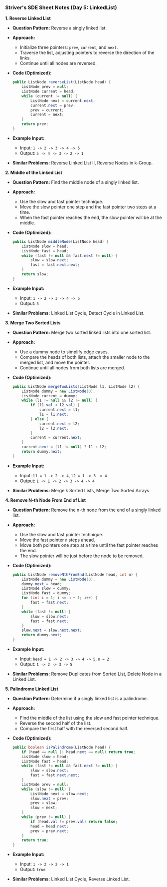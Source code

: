 ### Striver's SDE Sheet Notes (Day 5: LinkedList)

**1. Reverse Linked List**

- **Question Pattern:** Reverse a singly linked list.
- **Approach:**
  - Initialize three pointers: `prev`, `current`, and `next`.
  - Traverse the list, adjusting pointers to reverse the direction of the links.
  - Continue until all nodes are reversed.

- **Code (Optimized):**

  ```java
  public ListNode reverseList(ListNode head) {
      ListNode prev = null;
      ListNode current = head;
      while (current != null) {
          ListNode next = current.next;
          current.next = prev;
          prev = current;
          current = next;
      }
      return prev;
  }
  ```

- **Example Input:**
  - Input: `1 -> 2 -> 3 -> 4 -> 5`
  - Output: `5 -> 4 -> 3 -> 2 -> 1`

- **Similar Problems:** Reverse Linked List II, Reverse Nodes in k-Group.

**2. Middle of the Linked List**

- **Question Pattern:** Find the middle node of a singly linked list.
- **Approach:**
  - Use the slow and fast pointer technique.
  - Move the slow pointer one step and the fast pointer two steps at a time.
  - When the fast pointer reaches the end, the slow pointer will be at the middle.

- **Code (Optimized):**

  ```java
  public ListNode middleNode(ListNode head) {
      ListNode slow = head;
      ListNode fast = head;
      while (fast != null && fast.next != null) {
          slow = slow.next;
          fast = fast.next.next;
      }
      return slow;
  }
  ```

- **Example Input:**
  - Input: `1 -> 2 -> 3 -> 4 -> 5`
  - Output: `3`

- **Similar Problems:** Linked List Cycle, Detect Cycle in Linked List.

**3. Merge Two Sorted Lists**

- **Question Pattern:** Merge two sorted linked lists into one sorted list.
- **Approach:**
  - Use a dummy node to simplify edge cases.
  - Compare the heads of both lists, attach the smaller node to the merged list, and move the pointer.
  - Continue until all nodes from both lists are merged.

- **Code (Optimized):**

  ```java
  public ListNode mergeTwoLists(ListNode l1, ListNode l2) {
      ListNode dummy = new ListNode(0);
      ListNode current = dummy;
      while (l1 != null && l2 != null) {
          if (l1.val < l2.val) {
              current.next = l1;
              l1 = l1.next;
          } else {
              current.next = l2;
              l2 = l2.next;
          }
          current = current.next;
      }
      current.next = (l1 != null) ? l1 : l2;
      return dummy.next;
  }
  ```

- **Example Input:**
  - Input: `l1 = 1 -> 2 -> 4`, `l2 = 1 -> 3 -> 4`
  - Output: `1 -> 1 -> 2 -> 3 -> 4 -> 4`

- **Similar Problems:** Merge k Sorted Lists, Merge Two Sorted Arrays.

**4. Remove N-th Node From End of List**

- **Question Pattern:** Remove the n-th node from the end of a singly linked list.
- **Approach:**
  - Use the slow and fast pointer technique.
  - Move the fast pointer `n` steps ahead.
  - Move both pointers one step at a time until the fast pointer reaches the end.
  - The slow pointer will be just before the node to be removed.

- **Code (Optimized):**

  ```java
  public ListNode removeNthFromEnd(ListNode head, int n) {
      ListNode dummy = new ListNode(0);
      dummy.next = head;
      ListNode slow = dummy;
      ListNode fast = dummy;
      for (int i = 1; i <= n + 1; i++) {
          fast = fast.next;
      }
      while (fast != null) {
          slow = slow.next;
          fast = fast.next;
      }
      slow.next = slow.next.next;
      return dummy.next;
  }
  ```

- **Example Input:**
  - Input: `head = 1 -> 2 -> 3 -> 4 -> 5`, `n = 2`
  - Output: `1 -> 2 -> 3 -> 5`

- **Similar Problems:** Remove Duplicates from Sorted List, Delete Node in a Linked List.

**5. Palindrome Linked List**

- **Question Pattern:** Determine if a singly linked list is a palindrome.
- **Approach:**
  - Find the middle of the list using the slow and fast pointer technique.
  - Reverse the second half of the list.
  - Compare the first half with the reversed second half.

- **Code (Optimized):**

  ```java
  public boolean isPalindrome(ListNode head) {
      if (head == null || head.next == null) return true;
      ListNode slow = head;
      ListNode fast = head;
      while (fast != null && fast.next != null) {
          slow = slow.next;
          fast = fast.next.next;
      }
      ListNode prev = null;
      while (slow != null) {
          ListNode next = slow.next;
          slow.next = prev;
          prev = slow;
          slow = next;
      }
      while (prev != null) {
          if (head.val != prev.val) return false;
          head = head.next;
          prev = prev.next;
      }
      return true;
  }
  ```

- **Example Input:**
  - Input: `1 -> 2 -> 2 -> 1`
  - Output: `true`

- **Similar Problems:** Linked List Cycle, Reverse Linked List.


 